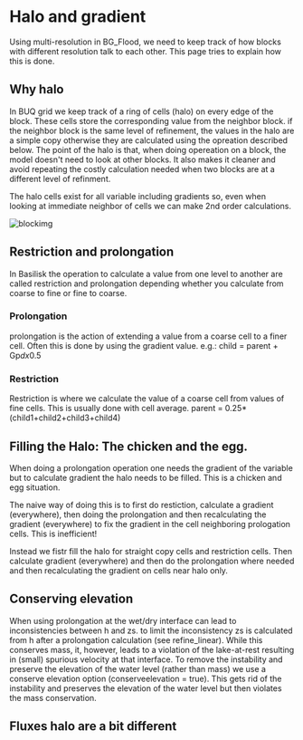 # Halo and gradient
Using multi-resolution in BG_Flood, we need to keep track of how blocks with different resolution talk to each other. This page tries to explain how this is done.

## Why halo
In BUQ grid we keep track of a ring of cells (halo) on every edge of the block. These cells store the corresponding value from the neighbor block. if the neighbor block is the same level of refinement, the values in the halo are a simple copy otherwise they are calculated using the opreation described below. The point of the halo is that, when doing opereation on a block, the model doesn't need to look at other blocks. It also makes it cleaner and avoid repeating the costly calculation needed when two blocks are at a different level of refinment.

The halo cells exist for all variable including gradients so, even when looking at immediate neighbor of cells we can make 2nd order calculations. 

![blockimg](./block_description.png)

## Restriction and prolongation
In Basilisk the operation to calculate a value from one level to another are called restriction and prolongation depending whether you calculate from coarse to fine or fine to coarse.

### Prolongation
prolongation is the action of extending a value from a coarse cell to a finer cell. Often this is done by using the gradient value. e.g.:
child = parent + Gp*dx*0.5

### Restriction
Restriction is where we calculate the value of a coarse cell from values of fine cells. This is usually done with cell average.
parent = 0.25*(child1+child2+child3+child4)


## Filling the Halo: The chicken and the egg.
When doing a prolongation operation one needs the gradient of the variable but to calculate gradient the halo needs to be filled. This is a chicken and egg situation.

The naive way of doing this is to first do restiction, calculate a gradient (everywhere), then doing the prolongation and then recalculating the gradient (everywhere) to fix the gradient in the cell neighboring prologation cells. This is inefficient!

Instead we fistr fill the halo for straight copy cells and restriction cells. Then calculate gradient (everywhere) and then do the prolongation where needed and then recalculating the gradient on cells near halo only.



## Conserving elevation
When using prolongation at the wet/dry interface can lead to inconsistencies between h and zs. to limit the inconsistency zs is calculated from h after a prolongation calculation (see refine_linear). While this conserves mass, it, however, leads to a violation of the lake-at-rest resulting in (small) spurious velocity at that interface. To remove the instability and preserve the elevation of the water level (rather than mass) we use a conserve elevation option (conserveelevation = true). This gets rid of the instability and preserves the elevation of the water level but then violates the mass conservation.

## Fluxes halo are a bit different
